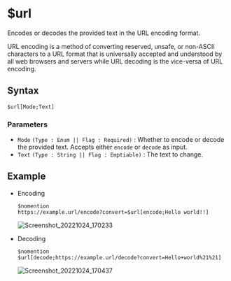 # $url
Encodes or decodes the provided text in the URL encoding format.

URL encoding is a method of converting reserved, unsafe, or non-ASCII characters to a URL format that is universally accepted and understood by all web browsers and servers while URL decoding is the vice-versa of URL encoding.

## Syntax
```
$url[Mode;Text]
```

### Parameters
- `Mode` `(Type : Enum || Flag : Required)` : Whether to encode or decode the provided text. Accepts either `encode` or `decode` as input.
- `Text` `(Type : String || Flag : Emptiable)` : The text to change.

## Example
- Encoding
   ```
   $nomention
   https://example.url/encode?convert=$url[encode;Hello world!!]
   ```
   ![Screenshot_20221024_170233](https://user-images.githubusercontent.com/95774950/197517522-e7429268-dfcf-4289-bb48-1554e2d4ecfa.png)

- Decoding
   ```
   $nomention
   $url[decode;https://example.url/decode?convert=Hello+world%21%21]
   ```
   ![Screenshot_20221024_170437](https://user-images.githubusercontent.com/95774950/197517477-758829ff-19f6-4134-885d-8a513104f099.png)
